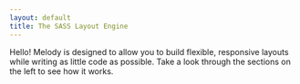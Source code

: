 ```yaml
---
layout: default
title: The SASS Layout Engine
---
```


Hello! Melody is designed to allow you to build flexible, responsive layouts while writing as little code as possible. Take a look through the sections on the left to see how it works.